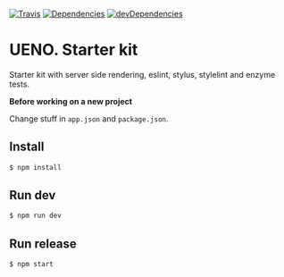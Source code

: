 [![Travis](https://travis-ci.org/ueno-llc/starter-kit.svg)](https://travis-ci.org/ueno-llc/starter-kit)
[![Dependencies](https://david-dm.org/ueno-llc/starter-kit.svg)](https://david-dm.org/ueno-llc/starter-kit)
[![devDependencies](https://david-dm.org/ueno-llc/starter-kit/dev-status.svg)](https://david-dm.org/ueno-llc/starter-kit#info=devDependencies&view=table)

# UENO. Starter kit

Starter kit with server side rendering, eslint, stylus, stylelint and enzyme tests.

**Before working on a new project**

Change stuff in `app.json` and `package.json`.

## Install

```bash
$ npm install
```

## Run dev
```bash
$ npm run dev
```

## Run release
```bash
$ npm start
```
